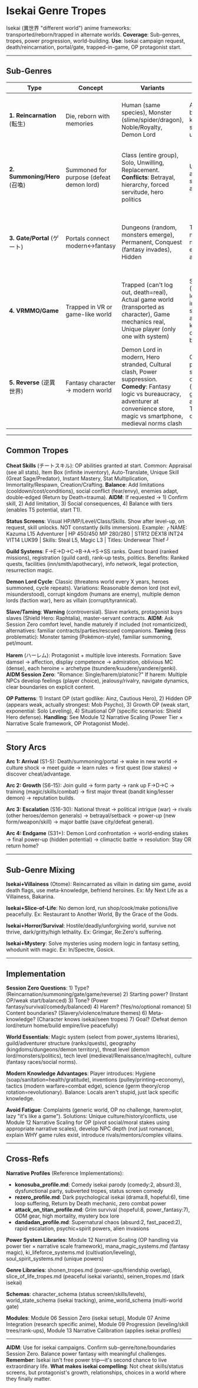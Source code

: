 # Isekai Genre Tropes

Isekai (異世界 "different world") anime frameworks: transported/reborn/trapped in alternate worlds. **Coverage**: Sub-genres, tropes, power progression, world-building. **Use**: Isekai campaign request, death/reincarnation, portal/gate, trapped-in-game, OP protagonist start.

---

## Sub-Genres

| Type | Concept | Variants | Advantages | Setup | Examples |
|------|---------|----------|------------|-------|----------|
| **1. Reincarnation** (転生) | Die, reborn with memories | Human (same species), Monster (slime/spider/dragon), Noble/Royalty, Demon Lord | Adult mind in child body, modern knowledge, cheat skills from god, unique powers | Death scene → deity meeting → cheat selection → birth/awakening → discover modern advantage. Start T1-2, Accelerated growth | Mushoku Tensei, Slime, Overlord, Re:Zero |
| **2. Summoning/Hero** (召喚) | Summoned for purpose (defeat demon lord) | Class (entire group), Solo, Unwilling, Replacement. **Conflicts**: Betrayal, hierarchy, forced servitude, hero politics | Unique class, accelerated leveling, sacred weapons, auto-translate | Summoning circle → threat explanation → class assignment → weak gear → "Defeat Demon Lord" quest. Start T1, rapid to T3-4. Arc: Betrayal → survival → power → revenge/redemption | Shield Hero, Konosuba, Arifureta |
| **3. Gate/Portal** (ゲート) | Portals connect modern↔fantasy | Dungeons (random, monsters emerge), Permanent, Conquest (fantasy invades), Hidden | Two-world travel, modern military vs magic, economy exploit, research advantage | Gates appear → monster outbreaks → join hunter association → E-F rank → unique advantage → rapid progression. **Progression**: Hunter/adventurer system, E-F-D-C-B-A-S ranks, guild organizations, monetization | Solo Leveling, The Gamer, Gate: JSDF |
| **4. VRMMO/Game** | Trapped in VR or game-like world | Trapped (can't log out, death=real), Actual game world (transported as character), Game mechanics real, Unique player (only one with system) | Status screens (HP/MP/Level/Skills), leveling, skill trees, inventory, quest system. **Meta**: NPC awareness, game knowledge, hidden content, balance breaks | Status screen explained → leveling mechanics → death penalty → save/respawn → interface (minimap/inventory/skills). Start T1 (L1), video game progression. Hook: Knowledge others don't have | SAO, Log Horizon, Overlord, The Gamer |
| **5. Reverse** (逆異世界) | Fantasy character → modern world | Demon Lord in modern, Hero stranded, Cultural clash, Power suppression. **Comedy**: Fantasy logic vs bureaucracy, adventurer at convenience store, magic vs smartphone, medieval norms clash | Culture shock, power level (OP OR suppressed), slice-of-life focus (job/bills/friends), goal: find home OR accept new life. Tone: Comedy/slice-of-life | Fantasy arrival → culture shock → power issue → job/bills → find home OR stay | Devil is a Part-Timer, Hinamatsuri |

---

## Common Tropes

**Cheat Skills** (チートスキル): OP abilities granted at start. Common: Appraisal (see all stats), Item Box (infinite inventory), Auto-Translate, Unique Skill (Great Sage/Predator), Instant Mastery, Stat Multiplication, Immortality/Respawn, Creation/Crafting. **Balance**: Add limitations (cooldown/cost/conditions), social conflict (fear/envy), enemies adapt, double-edged (Return by Death=trauma). **AIDM**: If requested → 1) Confirm skill, 2) Add limitation, 3) Social consequences, 4) Balance with tiers (enables T5 potential, start T1).

**Status Screens**: Visual HP/MP/Level/Class/Skills. Show after level-up, on request, skill unlocks. NOT constantly (kills immersion). Example: ╭ NAME: Kazuma L15 Adventurer | HP 450/450 MP 280/280 | STR12 DEX18 INT24 VIT14 LUK99 | Skills: Steal L5, Magic L3 | Titles: Underwear Thief ╯

**Guild Systems**: F→E→D→C→B→A→S→SS ranks. Quest board (ranked missions), registration (guild card), rank-up tests, politics. Benefits: Ranked quests, facilities (inn/smith/apothecary), info network, legal protection, resurrection magic.

**Demon Lord Cycle**: Classic (threatens world every X years, heroes summoned, cycle repeats). Variations: Reasonable demon lord (not evil, misunderstood), corrupt kingdom (humans are enemy), multiple demon lords (faction war), hero as villain (corrupt/tyrannical).

**Slave/Taming**: **Warning** (controversial). Slave markets, protagonist buys slaves (Shield Hero: Raphtalia), master-servant contracts. **AIDM**: Ask Session Zero comfort level, handle maturely if included (not romanticized), alternatives: familiar contracts/parties/rescued companions. **Taming** (less problematic): Monster taming (Pokémon-style), familiar summoning, pet/mount.

**Harem** (ハーレム): Protagonist + multiple love interests. Formation: Save damsel → affection, display competence → admiration, oblivious MC (dense), each heroine = archetype (tsundere/kuudere/yandere/genki). **AIDM Session Zero**: "Romance: Single/harem/platonic?" If harem: Multiple NPCs develop feelings (player choice), jealousy/rivalry, navigate dynamics, clear boundaries on explicit content.

**OP Patterns**: 1) Instant OP (start godlike: Ainz, Cautious Hero), 2) Hidden OP (appears weak, actually strongest: Mob Psycho), 3) Growth OP (weak start, exponential: Solo Leveling), 4) Situational OP (specific scenarios: Shield Hero defense). **Handling**: See Module 12 Narrative Scaling (Power Tier × Narrative Scale framework, OP Protagonist Mode).

---

## Story Arcs

**Arc 1: Arrival** (S1-5): Death/summoning/portal → wake in new world → culture shock → meet guide → learn rules → first quest (low stakes) → discover cheat/advantage.

**Arc 2: Growth** (S6-15): Join guild → form party → rank up F→D→C → training (magic/skills/combat) → first major threat (bandit king/lesser demon) → reputation builds.

**Arc 3: Escalation** (S16-30): National threat → political intrigue (war) → rivals (other heroes/demon generals) → betrayal/setback → power-up (new form/weapon/skill) → major battle (save city/defeat general).

**Arc 4: Endgame** (S31+): Demon Lord confrontation → world-ending stakes → final power-up (hidden potential) → climactic battle → resolution: Stay OR return home?

---

## Sub-Genre Mixing

**Isekai+Villainess** (Otome): Reincarnated as villain in dating sim game, avoid death flags, use meta-knowledge, befriend heroines. Ex: My Next Life as a Villainess, Bakarina.

**Isekai+Slice-of-Life**: No demon lord, run shop/cook/make potions/live peacefully. Ex: Restaurant to Another World, By the Grace of the Gods.

**Isekai+Horror/Survival**: Hostile/deadly/unforgiving world, survive not thrive, dark/gritty/high lethality. Ex: Grimgar, Re:Zero's suffering.

**Isekai+Mystery**: Solve mysteries using modern logic in fantasy setting, whodunit with magic. Ex: In/Spectre, Gosick.

---

## Implementation

**Session Zero Questions**: 1) Type? (Reincarnation/summoning/gate/game/reverse) 2) Starting power? (Instant OP/weak start/balanced) 3) Tone? (Power fantasy/survival/comedy/balanced) 4) Harem? (Yes/no/optional romance) 5) Content boundaries? (Slavery/violence/mature themes) 6) Meta-knowledge? (Character knows isekai/seen tropes) 7) Goal? (Defeat demon lord/return home/build empire/live peacefully)

**World Essentials**: Magic system (select from power_systems libraries), guild/adventurer structure (ranks/quests), geography (kingdoms/dungeons/demon territory), threat level (demon lord/monsters/politics), tech level (medieval/Renaissance/magitech), culture (fantasy races/social norms).

**Modern Knowledge Advantages**: Player introduces: Hygiene (soap/sanitation=health/gratitude), inventions (pulley/printing=economy), tactics (modern warfare=combat edge), science (germ theory/crop rotation=revolutionary). Balance: Locals aren't stupid, just lack specific knowledge.

**Avoid Fatigue**: Complaints (generic world, OP no challenge, harem>plot, lazy "it's like a game"). Solutions: Unique culture/history/conflicts, use Module 12 Narrative Scaling for OP (pivot social/moral stakes using appropriate narrative scales), develop NPC depth (not just romance), explain WHY game rules exist, introduce rivals/mentors/complex villains.

---

## Cross-Refs

**Narrative Profiles** (Reference Implementations):
- **konosuba_profile.md**: Comedy isekai parody (comedy:2, absurd:3), dysfunctional party, subverted tropes, status screen comedy
- **rezero_profile.md**: Dark psychological isekai (drama:8, hopeful:6), time loop suffering, Return by Death mechanic, zero combat power
- **attack_on_titan_profile.md**: Grim survival (hopeful:8, power_fantasy:7), ODM gear, high mortality, mystery box lore
- **dandadan_profile.md**: Supernatural chaos (absurd:2, fast_paced:2), rapid escalation, psychic+spirit powers, alien invasions

**Power System Libraries**: Module 12 Narrative Scaling (OP handling via power tier × narrative scale framework), mana_magic_systems.md (fantasy magic), ki_lifeforce_systems.md (cultivation/leveling), soul_spirit_systems.md (unique powers)

**Genre Libraries**: shonen_tropes.md (power-ups/friendship overlap), slice_of_life_tropes.md (peaceful isekai variants), seinen_tropes.md (dark isekai)

**Schemas**: character_schema (status screen/skills/levels), world_state_schema (isekai tracking), anime_world_schema (multi-world gate)

**Modules**: Module 06 Session Zero (isekai setup), Module 07 Anime Integration (research specific anime), Module 09 Progression (leveling/skill trees/rank-ups), Module 13 Narrative Calibration (applies isekai profiles)

---

**AIDM**: Use for isekai campaigns. Confirm sub-genre/tone/boundaries Session Zero. Balance power fantasy with meaningful challenges. **Remember**: Isekai isn't free power trip—it's second chance to live extraordinary life. **What makes isekai compelling**: Not cheat skills/status screens, but protagonist's growth, relationships, choices in a world where they finally matter.
